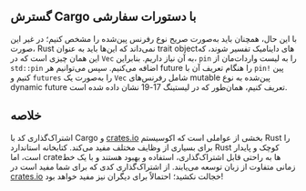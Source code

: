 ## گسترش Cargo با دستورات سفارشی

با این حال، همچنان باید به‌صورت صریح نوع رفرنس پین‌شده را مشخص کنیم؛
در غیر این صورت، Rust نمی‌داند که این‌ها باید به عنوان trait objectهای داینامیک تفسیر شوند،
که این همان چیزی است که در `Vec` به آن نیاز داریم.
بنابراین، `pin` را به لیست واردات‌مان از `std::pin` اضافه می‌کنیم.
سپس می‌توانیم هر future را هنگام تعریف آن با `pin!` پین کنیم
و `futures` را به‌صورت یک `Vec` شامل رفرنس‌های mutable پین‌شده به نوع dynamic future تعریف کنیم،
همان‌طور که در لیستینگ 17-19 نشان داده شده است.

## خلاصه

اشتراک‌گذاری کد با Cargo و [crates.io](https://crates.io/)<!-- ignore --> بخشی از عواملی است که اکوسیستم Rust را برای بسیاری از وظایف مختلف مفید می‌کند. کتابخانه استاندارد Rust کوچک و پایدار است، اما crate‌ها به راحتی قابل اشتراک‌گذاری، استفاده و بهبود هستند و با یک خط زمانی متفاوت از زبان توسعه می‌یابند. از اشتراک‌گذاری کدی که برای شما مفید است در [crates.io](https://crates.io/)<!-- ignore --> خجالت نکشید؛ احتمالاً برای دیگران نیز مفید خواهد بود!
